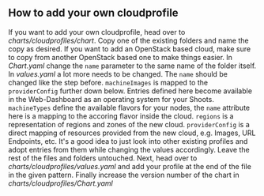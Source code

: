 ## How to add your own cloudprofile

If you want to add your own cloudprofile, head over to *charts/cloudprofiles/chart*.
Copy one of the existing folders and name the copy as desired. If you want to add an OpenStack based cloud, make sure to copy from another OpenStack based one to make things easier.
In *Chart.yaml* change the `name` parameter to the same name of the folder itself.
In *values.yaml* a lot more needs to be changed.
The `name` should be changed like the step before.
`machineImages` is mapped to the `providerConfig` further down below. Entries defined here become available in the Web-Dashboard as an operating system for your Shoots.
`machineTypes` define the available flavors for your nodes, the `name` attribute here is a mapping to the accoring flavor inside the cloud.
`regions` is a representation of regions and zones of the new cloud.
`providerConfig` is a direct mapping of resources provided from the new cloud, e.g. Images, URL Endpoints, etc. It's a good idea to just look into other existing profiles and adopt entries from them while changing the values accordingly.
Leave the rest of the files and folders untouched.
Next, head over to *charts/cloudprofiles/values.yaml* and add your profile at the end of the file in the given pattern.
Finally increase the version number of the chart in *charts/cloudprofiles/Chart.yaml*


